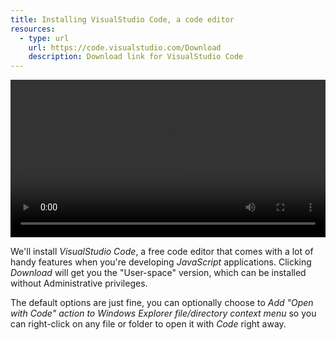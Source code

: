 ```yaml
---
title: Installing VisualStudio Code, a code editor
resources:
  - type: url
    url: https://code.visualstudio.com/Download
    description: Download link for VisualStudio Code
---
```

<video width="100%" controls class="my-2 drop-shadow-small" src="{% link getting-started/guides/windows-vscode-install.mp4 %}"></video>

We'll install *VisualStudio Code*, a free code editor that comes with a lot of handy features when you're developing *JavaScript* applications. Clicking *Download* will get you the "User-space" version, which can be installed without Administrative privileges.

The default options are just fine, you can optionally choose to *Add "Open with Code" action to Windows Explorer file/directory context menu* so you can right-click on any file or folder to open it with *Code* right away.